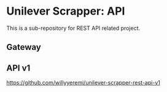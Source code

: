 # Unilever Scrapper: API
This is a sub-repository for REST API related project.

## Gateway

## API v1
https://github.com/willyyeremi/unilever-scrapper-rest-api-v1